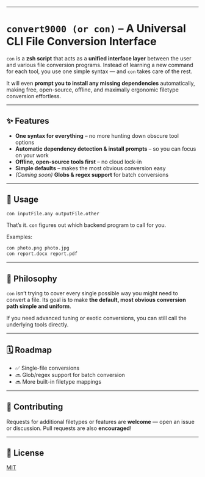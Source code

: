 
---

# `convert9000 (or con)` – A Universal CLI File Conversion Interface

`con` is a **zsh script** that acts as a **unified interface layer** between the user and various file conversion programs. Instead of learning a new command for each tool, you use one simple syntax — and `con` takes care of the rest.

It will even **prompt you to install any missing dependencies** automatically, making free, open-source, offline, and maximally ergonomic filetype conversion effortless.

---

## ✨ Features

* **One syntax for everything** – no more hunting down obscure tool options
* **Automatic dependency detection & install prompts** – so you can focus on your work
* **Offline, open-source tools first** – no cloud lock-in
* **Simple defaults** – makes the most obvious conversion easy
* *(Coming soon)* **Globs & regex support** for batch conversions

---

## 🚀 Usage

```bash
con inputFile.any outputFile.other
```

That’s it. `con` figures out which backend program to call for you.

Examples:

```bash
con photo.png photo.jpg
con report.docx report.pdf
```

---

## 🎯 Philosophy

`con` isn’t trying to cover every single possible way you might need to convert a file.
Its goal is to make **the default, most obvious conversion path simple and uniform**.

If you need advanced tuning or exotic conversions, you can still call the underlying tools directly.

---

## 🗓 Roadmap

* ✅ Single-file conversions
* 🔜 Glob/regex support for batch conversion
* 🔜 More built-in filetype mappings

---

## 🤝 Contributing

Requests for additional filetypes or features are **welcome** — open an issue or discussion.
Pull requests are also **encouraged**!

---

## 📜 License

[MIT](LICENSE)
